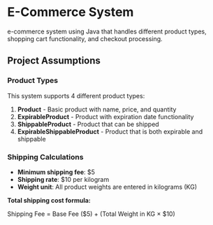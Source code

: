 # E-Commerce System

e-commerce system using Java that handles different product types, shopping cart functionality, and checkout processing.

## Project Assumptions

### Product Types

This system supports 4 different product types:

1. **Product** - Basic product with name, price, and quantity
2. **ExpirableProduct** - Product with expiration date functionality
3. **ShippableProduct** - Product that can be shipped
4. **ExpirableShippableProduct** - Product that is both expirable and shippable

### Shipping Calculations

- **Minimum shipping fee**: $5
- **Shipping rate**: $10 per kilogram
- **Weight unit**: All product weights are entered in kilograms (KG)

**Total shipping cost formula:**

Shipping Fee = Base Fee ($5) + (Total Weight in KG × $10)
